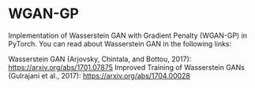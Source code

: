 # WGAN-GP
Implementation of Wasserstein GAN with Gradient Penalty (WGAN-GP) in PyTorch. You can read about Wasserstein GAN in the following links:

Wasserstein GAN (Arjovsky, Chintala, and Bottou, 2017): https://arxiv.org/abs/1701.07875
Improved Training of Wasserstein GANs (Gulrajani et al., 2017): https://arxiv.org/abs/1704.00028
